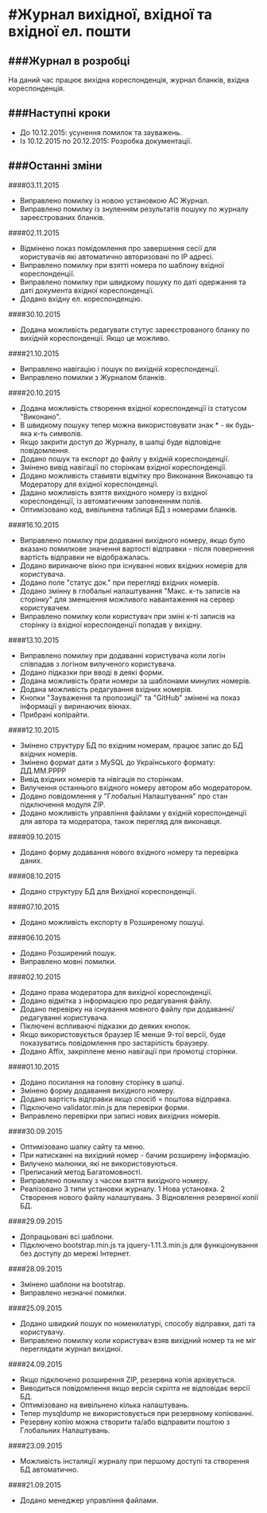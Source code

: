 #Журнал вихідної, вхідної та вхідної ел. пошти
==============================================

###Журнал в розробці
--------------------

На даний час працює вихідна кореспонденція, журнал бланків, вхідна кореспонденція.

###Наступні кроки
-----------------
  - До 10.12.2015: усунення помилок та зауважень.
  - Із 10.12.2015 по 20.12.2015: Розробка документації.

###Останні зміни
----------------
####03.11.2015
  - Виправлено помилку із новою установкою АС Журнал.
  - Виправлено помилку із знуленням результатів пошуку по журналу зареєстрованих бланків.

####02.11.2015
  - Відмінено показ помідомлення про завершення сесії для користувачів які автоматично авторизовані по IP адресі.
  - Виправлено помилку при взятті номера по шаблону вхідної кореспонденції.
  - Виправлено помилку при швидкому пошуку по даті одержання та даті документа вхідної кореспонденції.
  - Додано вхідну ел. кореспонденцію.

####30.10.2015
  - Додана можливість редагувати стутус зареєстрованого бланку по вихідній кореспонденції. Якщо це можливо.

####21.10.2015
  - Виправлено навігацію і пошук по вихідній кореспонденції.
  - Виправлено помилки з Журналом бланків.

####20.10.2015
  - Додана можливість створення вхідної кореспонденції із статусом "Виконано".
  - В швидкому пошуку тепер можна використовувати знак * - як будь-яка к-ть символів.
  - Якщо закрити доступ до Журналу, в шапці буде відповідне повідомлення.
  - Додано пошук та експорт до файлу у вхідній кореспонденції.
  - Змінено вивід навігації по сторінкам вхідної кореспонденції.
  - Додано можливість ставивти відмітку про Виконання Виконавцю та Модератору для вхідної кореспонденції.
  - Дадано можливість взяття вихідного номеру із вхідної кореспонденції, із автоматичним заповненням полів.
  - Оптимізовано код, вивільнена таблиця БД з номерами бланків.

####16.10.2015
  - Виправлено помилку при додаванні вихідного номеру, якщо було вказано помилкове значення вартості відправки - після повернення вартість відправки не відображалась.
  - Додано виринаюче вікно при існуванні нових вхідних номерів для користувача.
  - Додано поле "статус док." при перегляді вхідних номерів.
  - Додано змінну в глобальні налаштування "Макс. к-ть записів на сторінку" для зменшення можливого навантаження на сервер користувачем.
  - Виправлено помилку коли користувач при зміні к-ті записів на сторінку із вхідної кореспонденції попадав у вихідну.

####13.10.2015
  - Виправлено помилку при додаванні користувача коли логін співпадав з логіном вилученого користувача.
  - Додано підказки при вводі в деякі форми.
  - Додана можливість брати номери за шаблонами минулих номерів.
  - Додана можливість редагування вхідних номерів.
  - Кнопки "Зауваження та пропозиції" та "GitHub" змінені на показ інформації у виринаючих вікнах.
  - Прибрані копірайти.

####12.10.2015
  - Змінено структуру БД по вхідним номерам, працює запис до БД вхідних номерів.
  - Змінено формат дати з MySQL до Українського формату: ДД.ММ.РРРР
  - Вивід вхідних номерів та нівігація по сторінкам.
  - Вилучення останнього вхідного номеру автором або модератором.
  - Додано повідомлення у "Глобальні Налаштування" про стан підключення модуля ZIP.
  - Додано можливість управління файлами у вхідній кореспонденції для автора та модератора, також перегляд для виконавця.

####09.10.2015
  - Додано форму додавання нового вхідного номеру та перевірка даних.

####08.10.2015
  - Додано структуру БД для Вихідної кореспонденції.

####07.10.2015
  - Додано можливість експорту в Розширеному пошуці.

####06.10.2015
  - Додано Розширений пошук.
  - Виправлено мовні помилки.

####02.10.2015
  - Додано права модератора для вихідної кореспонденції.
  - Додано відмітка з інформацією про редагування файлу.
  - Додано перевірку на існування мовного файлу при додаванні/редагуванні користувача.
  - Піключені вспливаючі підказки до деяких кнопок.
  - Якщо використовується браузер IE менше 9-тої версії, буде показуватись повідомлення про застарілість браузеру.
  - Додано Affix, закріплене меню навігації при промотці сторінки.

####01.10.2015
  - Додано посилання на головну сторінку в шапці.
  - Змінено форму додавання вихідного номеру.
  - Додано вартість відправки якщо спосіб = поштова відправка.
  - Підключено validator.min.js для перевірки форми.
  - Виправлено перевірки при записі нових вихідних номерів.

####30.09.2015
  - Оптимізовано шапку сайту та меню.
  - При натисканні на вихідний номер - бачим розширену інформацію.
  - Вилучено малюнки, які не використовуються.
  - Преписаний метод Багатомовності.
  - Виправлено помилку з часом взяття вихідного номеру.
  - Реалізовано 3 типи установки журналу. 1 Нова установка. 2 Створення нового файлу налаштувань. 3 Відновлення резервної копії БД.

####29.09.2015
  - Допрацьовані всі шаблони.
  - Підключено bootstrap.min.js та jquery-1.11.3.min.js для функціонування без доступу до мережі Інтернет.

####28.09.2015
  - Змінено шаблони на bootstrap.
  - Виправлено незначні помилки.

####25.09.2015
  - Додано швидкий пошук по номенклатурі, способу відправки, даті та користувачу.
  - Виправлено помилку коли користувач взяв вихідний номер та не міг переглядати журнал вихідної.

####24.09.2015
  - Якщо підключено розширення ZIP, резервна копія архівується. 
  - Виводиться повідомлення якщо версія скріпта не відповідає версії БД.
  - Оптимізовано на вивільнено кілька налаштувань.
  - Тепер mysqldump не використовується при резервному копіюванні.
  - Резервну копію можна створити та/або відправити поштою з Глобальних Налаштувань.

####23.09.2015
  - Можливість інсталяції журналу при першому доступі та створення БД автоматично.
  
####21.09.2015
  - Додано менеджер управління файлами.
